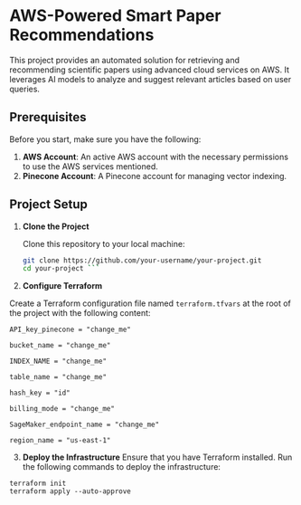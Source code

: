 # AWS-Powered Smart Paper Recommendations
This project provides an automated solution for retrieving and recommending scientific papers using advanced cloud services on AWS. It leverages AI models to analyze and suggest relevant articles based on user queries.

## Prerequisites

Before you start, make sure you have the following:

1. **AWS Account**: An active AWS account with the necessary permissions to use the AWS services mentioned.
2. **Pinecone Account**: A Pinecone account for managing vector indexing.

## Project Setup

1. **Clone the Project**

   Clone this repository to your local machine:

   ```bash
   git clone https://github.com/your-username/your-project.git
   cd your-project ```

2. **Configure Terraform**

Create a Terraform configuration file named `terraform.tfvars` at the root of the project with the following content:

```
API_key_pinecone = "change_me"

bucket_name = "change_me"

INDEX_NAME = "change_me"

table_name = "change_me"

hash_key = "id"

billing_mode = "change_me"

SageMaker_endpoint_name = "change_me"

region_name = "us-east-1"
```
3. **Deploy the Infrastructure**
Ensure that you have Terraform installed. Run the following commands to deploy the infrastructure:
```
terraform init
terraform apply --auto-approve
```
